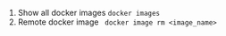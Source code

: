 1) Show all docker images
```docker images```
2) Remote docker image
``` docker image rm <image_name>```
